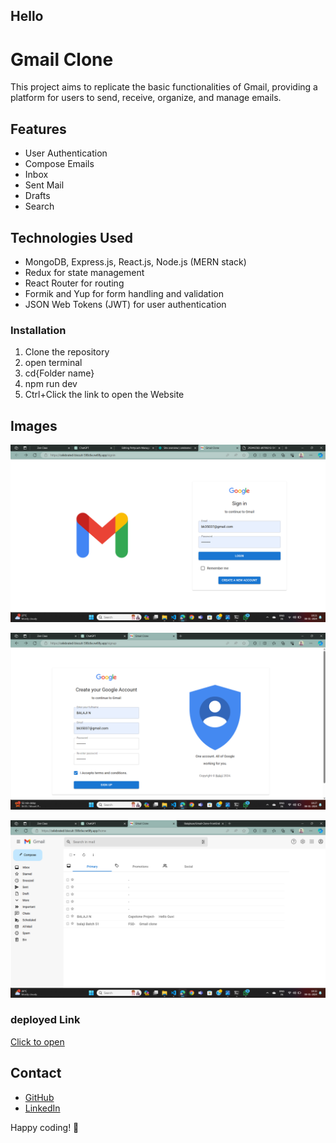 ## Hello

# Gmail Clone


This project aims to replicate the basic functionalities of Gmail, providing a platform for users to send, receive, organize, and manage emails.



## Features

- User Authentication
- Compose Emails
- Inbox
- Sent Mail
- Drafts
- Search

## Technologies Used

- MongoDB, Express.js, React.js, Node.js (MERN stack)
- Redux for state management
- React Router for routing
- Formik and Yup for form handling and validation
- JSON Web Tokens (JWT) for user authentication



### Installation

1. Clone the repository
2. open terminal
3. cd{Folder name}
4. npm run dev
5. Ctrl+Click the link to open the Website

## Images
![Alt text](image-1.png)

![Alt text](image-2.png)

![Alt text](image-3.png)


### deployed Link 
[Click to open](https://celebrated-biscuit-598c6e.netlify.app/signin)


## Contact

- [GitHub](https://github.com/balajiruse)
- [LinkedIn]()

Happy coding! 🚀
